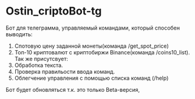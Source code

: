 # Ostin_criptoBot-tg
Бот для телеграмма, управляемый командами, который способен выводить:
  1. Спотовую цену заданной монеты(команда /get_spot_price)
  2. Топ-10 криптовалют с криптобиржи Binance(команда /coins10_list).
Так же присутсвует:
 1. Обработка текста.
 2. Проверка правильости ввода команд.
 3. Облегчение управления с помощью списка команд (/help)

Бот будет обновляться т.к. это только Beta-версия,
